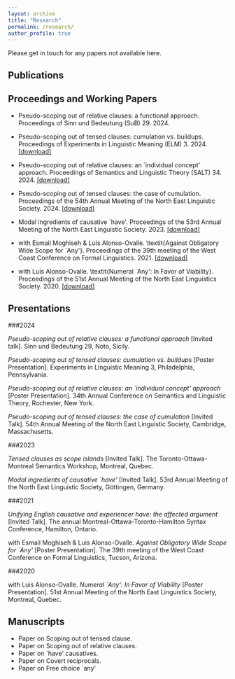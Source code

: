 ```yaml
---
layout: archive
title: "Research"
permalink: /research/
author_profile: true
---
```


Please get in touch for any papers not available here.

## Publications

## Proceedings and Working Papers

* Pseudo-scoping out of relative clauses: a functional approach. Proceedings of Sinn und Bedeutung (SuB) 29. 2024.

* Pseudo-scoping out of tensed clauses: cumulation vs. buildups. Proceedings of Experiments in Linguistic Meaning (ELM) 3. 2024. [[download]](http://jpalucci.github.io/files/ELM-proceedings-final.pdf)

* Pseudo-scoping out of relative clauses: an `individual concept' approach. Proceedings of Semantics and Linguistic Theory (SALT) 34. 2024. [[download]](http://jpalucci.github.io/files/salt34_proceedings.pdf)

* Pseudo-scoping out of tensed clauses: the case of cumulation. Proceedings of the 54th Annual Meeting of the North East Linguistic Society. 2024. [[download]](http://jpalucci.github.io/files/NELS54_proceedings.pdf)

* Modal ingredients of causative `have'. Proceedings of the 53rd Annual Meeting of the North East Linguistic Society. 2023. [[download]](http://jpalucci.github.io/files/NELS53proceedings_causativehave.pdf)

* with Esmail Moghiseh \& Luis Alonso-Ovalle. \textit{Against Obligatory Wide Scope for `Any'}. Proceedings of the 39th meeting of the West Coast Conference on Formal Linguistics. 2021. [[download]](http://jpalucci.github.io/files/WCCFL39_any.pdf)

* with Luis Alonso-Ovalle. \textit{Numeral `Any': In Favor of Viability}. Proceedings of the 51st Annual Meeting of the North East Linguistics Society. 2020. [[download]](http://jpalucci.github.io/files/NELS51proceedings_any.pdf)



## Presentations

###2024

*Pseudo-scoping out of relative clauses: a functional approach* [Invited talk]. Sinn und Bedeutung 29, Noto, Sicily.

*Pseudo-scoping out of tensed clauses: cumulation vs. buildups* [Poster Presentation]. Experiments in Linguistic Meaning 3, Philadelphia, Pennsylvania.

*Pseudo-scoping out of relative clauses: an `individual concept' approach* [Poster Presentation]. 34th Annual Conference on Semantics and Linguistic Theory, Rochester, New York.

*Pseudo-scoping out of tensed clauses: the case of cumulation* [Invited Talk]. 54th Annual Meeting of the North East Linguistic Society, Cambridge, Massachusetts.

###2023

*Tensed clauses as scope islands* [Invited Talk]. The Toronto-Ottawa-Montreal Semantics Workshop, Montreal, Quebec.

*Modal ingredients of causative `have'* [Invited Talk]. 53rd Annual Meeting of the North East Linguistic Society, Göttingen, Germany.

###2021

*Unifying English causative and experiencer have: the affected argument* [Invited Talk]. The annual Montreal-Ottawa-Toronto-Hamilton Syntax Conference, Hamilton, Ontario.

with Esmail Moghiseh \& Luis Alonso-Ovalle. *Against Obligatory Wide Scope for `Any'* [Poster Presentation]. The 39th meeting of the West Coast Conference on Formal Linguistics, Tucson, Arizona.

###2020

with Luis Alonso-Ovalle. *Numeral `Any': In Favor of Viability* [Poster Presentation]. 51st Annual Meeting of the North East Linguistics Society, Montreal, Quebec.

## Manuscripts

*  Paper on Scoping out of tensed clause.
*  Paper on Scoping out of relative clauses.
*  Paper on `have' causatives. 
*  Paper on Covert reciprocals.
*  Paper on Free choice `any'

